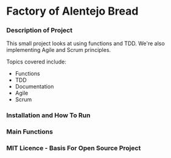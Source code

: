 # Factory of Alentejo Bread

### Description of Project
This small project looks at using functions and TDD. We're also implementing Agile and Scrum principles.

Topics covered include:
- Functions
- TDD
- Documentation
- Agile
- Scrum

### Installation and How To Run

### Main Functions

### MIT Licence - Basis For Open Source Project